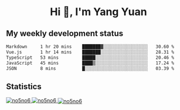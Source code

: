 <h1 align="center">Hi 👋, I'm Yang Yuan</h1>


## My weekly development status
<!--START_SECTION:waka-->

```txt
Markdown     1 hr 20 mins    ███████▓░░░░░░░░░░░░░░░░░   30.60 %
Vue.js       1 hr 14 mins    ███████░░░░░░░░░░░░░░░░░░   28.31 %
TypeScript   53 mins         █████░░░░░░░░░░░░░░░░░░░░   20.46 %
JavaScript   45 mins         ████▒░░░░░░░░░░░░░░░░░░░░   17.24 %
JSON         8 mins          █░░░░░░░░░░░░░░░░░░░░░░░░   03.39 %
```

<!--END_SECTION:waka-->

## Statistics
<a href="https://github.com/anuraghazra/github-readme-stats">
  <img src="https://github-readme-stats.vercel.app/api/top-langs/?username=no5no6&theme=dracula" alt="no5no6">
</a>
<a href="https://github.com/anuraghazra/github-readme-stats">
  <img src="https://github-readme-stats.vercel.app/api?username=no5no6&show_icons=true&theme=dracula&line_height=40" alt="no5no6">
</a>
<a href="https://github.com/anuraghazra/github-readme-stats">
  <img align="center" src="https://github-readme-streak-stats.herokuapp.com/?user=no5no6&theme=dracula" alt="no5no6" />
</a>